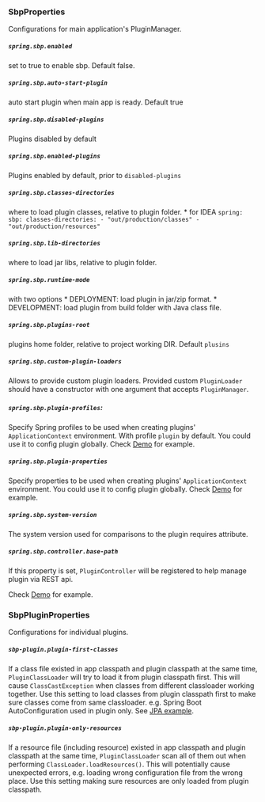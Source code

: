 ### SbpProperties

Configurations for main application's PluginManager.

##### `spring.sbp.enabled`
set to true to enable sbp. Default false.

##### `spring.sbp.auto-start-plugin`
auto start plugin when main app is ready. Default true

##### `spring.sbp.disabled-plugins`
Plugins disabled by default 

##### `spring.sbp.enabled-plugins`
Plugins enabled by default, prior to `disabled-plugins`

##### `spring.sbp.classes-directories`
where to load plugin classes, relative to plugin folder.
    * for IDEA
    ```
    spring:
      sbp:
        classes-directories:
        - "out/production/classes"
        - "out/production/resources"
    ```
##### `spring.sbp.lib-directories`
where to load jar libs, relative to plugin folder.

##### `spring.sbp.runtime-mode`
with two options
    * DEPLOYMENT: load plugin in jar/zip format.
    * DEVELOPMENT: load plugin from build folder with Java class file.

##### `spring.sbp.plugins-root`
plugins home folder, relative to project working DIR. 
Default `plusins`

##### `spring.sbp.custom-plugin-loaders`
Allows to provide custom plugin loaders. Provided custom `PluginLoader` should have
a constructor with one argument that accepts `PluginManager`.

##### `spring.sbp.plugin-profiles`: 
Specify Spring profiles to be used when creating plugins' `ApplicationContext` environment. With profile `plugin` by default. 
You could use it to config plugin globally.
Check [Demo](../demo-app/src/main/resources/application.yml) for example.

##### `spring.sbp.plugin-properties`
Specify properties to be used when creating plugins' `ApplicationContext` environment. 
You could use it to config plugin globally.
Check [Demo](../demo-app/src/main/resources/application.yml) for example.

##### `spring.sbp.system-version`
The system version used for comparisons to the plugin requires attribute.

##### `spring.sbp.controller.base-path`
If this property is set, `PluginController` will be registered to 
help manage plugin via REST api. 

Check [Demo](../demo-app/src/main/resources/application.yml) for example. 

### SbpPluginProperties

Configurations for individual plugins.

##### `sbp-plugin.plugin-first-classes`
If a class file existed in app classpath and 
plugin classpath at the same time, `PluginClassLoader` will try to load it
from plugin classpath first. This will cause `ClassCastException` when classes from
different classloader working together. Use this setting to load classes from 
plugin classpath first to make sure classes come from same classloader. 
e.g. Spring Boot AutoConfiguration used in plugin only. See
[JPA example](../plugins/demo-plugin-library/src/main/resources/application.yml).

##### `sbp-plugin.plugin-only-resources`
If a resource file (including resource) existed 
in app classpath and plugin classpath at the same time, `PluginClassLoader` scan all of
them out when performing `ClassLoader.loadResources()`. This will potentially cause
unexpected errors, e.g. loading wrong configuration file from the wrong place. Use this 
setting making sure resources are only loaded from plugin classpath.

